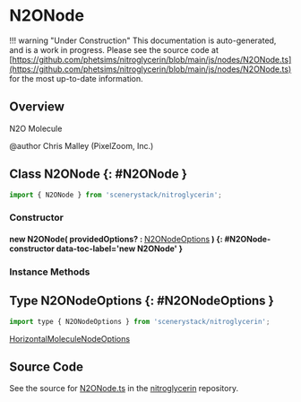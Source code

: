 # N2ONode

!!! warning "Under Construction"
    This documentation is auto-generated, and is a work in progress. Please see the source code at
    [https://github.com/phetsims/nitroglycerin/blob/main/js/nodes/N2ONode.ts](https://github.com/phetsims/nitroglycerin/blob/main/js/nodes/N2ONode.ts) for the most up-to-date information.

## Overview

N2O Molecule

@author Chris Malley (PixelZoom, Inc.)

## Class N2ONode {: #N2ONode }


```js
import { N2ONode } from 'scenerystack/nitroglycerin';
```
### Constructor

#### new N2ONode( providedOptions? : <span style="font-weight: 400;">[N2ONodeOptions](../nitroglycerin/N2ONode.md#N2ONodeOptions)</span> ) {: #N2ONode-constructor data-toc-label='new N2ONode' }

### Instance Methods





## Type N2ONodeOptions {: #N2ONodeOptions }


```js
import type { N2ONodeOptions } from 'scenerystack/nitroglycerin';
```


[HorizontalMoleculeNodeOptions](../nitroglycerin/HorizontalMoleculeNode.md#HorizontalMoleculeNodeOptions)



## Source Code

See the source for [N2ONode.ts](https://github.com/phetsims/nitroglycerin/blob/main/js/nodes/N2ONode.ts) in the [nitroglycerin](https://github.com/phetsims/nitroglycerin) repository.

